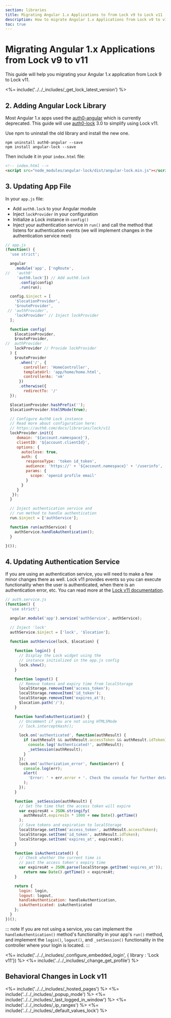 ```yaml
---
section: libraries
title: Migrating Angular 1.x Applications to from Lock v9 to Lock v11
description: How to migrate Angular 1.x Applications from Lock v9 to v11
toc: true
---
```

# Migrating Angular 1.x Applications from Lock v9 to v11

This guide will help you migrating your Angular 1.x application from Lock 9 to Lock v11. 

<%= include('../../_includes/_get_lock_latest_version') %>

## 2. Adding Angular Lock Library

Most Angular 1.x apps used the [auth0-angular](https://www.npmjs.com/package/auth0-angular) which is currently deprecated. This guide will use [auth0-lock](https://www.npmjs.com/package/auth0-lock) 3.0 to simplify using Lock v11.

Use npm to uninstall the old library and install the new one.

```
npm uninstall auth0-angular --save
npm install angular-lock --save
```

Then include it in your `index.html` file:

```html
<!-- index.html -->
<script src="node_modules/angular-lock/dist/angular-lock.min.js"></script>
```

## 3. Updating App File

In your `app.js` file:

* Add `auth0.lock` to your Angular module
* Inject `lockProvider` in your configuration
* Initialize a Lock instance in `config()`
* Inject your authentication service in `run()` and call the method that listens for authentication events (we will implement changes in the authentication service next)

```js
// app.js
(function() {
  'use strict';

  angular
    .module('app', ['ngRoute', 
//   'auth0' 
     'auth0.lock']) // Add auth0.lock
      .config(config)
      .run(run);

  config.$inject = [
    '$locationProvider',
    '$routeProvider',
 // 'authProvider',
    'lockProvider' // Inject lockProvider
  ];

  function config(
    $locationProvider,
    $routeProvider,
//  authProvider
    lockProvider // Provide lockProvider
  ) {
    $routeProvider
      .when('/', {
        controller: 'HomeController',
        templateUrl: 'app/home/home.html',
        controllerAs: 'vm'
      })
      .otherwise({
        redirectTo: '/'
  });

  $locationProvider.hashPrefix('');
  $locationProvider.html5Mode(true);

  // Configure Auth0 Lock instance
  // Read more about configuration here:
  // https://auth0.com/docs/libraries/lock/v11
  lockProvider.init({
     domain: '${account.namespace}'),
     clientID: '${account.clientId}',
     options: {
       autoclose: true,
       auth: {
         responseType: 'token id_token',
         audience: 'https://' + '${account.namespace}' + '/userinfo',
         params: {
           scope: 'openid profile email'
         }
       }
     }
   });
  }

  // Inject authentication service and
  // run method to handle authentication
  run.$inject = ['authService'];

  function run(authService) {
    authService.handleAuthentication();
  }

}());
```

## 4. Updating Authentication Service

If you are using an authentication service, you will need to make a few minor changes there as well. Lock v11 provides events so you can execute functionality when the user is authenticated, when there is an authentication error, etc. You can read more at the [Lock v11 documentation](/libraries/lock/v11).

```js
// auth.service.js
(function() {
  'use strict';

  angular.module('app').service('authService', authService);

  // Inject 'lock'
  authService.$inject = ['lock', '$location'];

  function authService(lock, $location) {
 
    function login() {
      // Display the Lock widget using the
      // instance initialized in the app.js config
      lock.show();
    }

    function logout() {
      // Remove tokens and expiry time from localStorage
      localStorage.removeItem('access_token');
      localStorage.removeItem('id_token');
      localStorage.removeItem('expires_at');
      $location.path('/');
    }

    function handleAuthentication() {
      // Uncomment if you are not using HTML5Mode
      // lock.interceptHash();

      lock.on('authenticated', function(authResult) {
        if (authResult && authResult.accessToken && authResult.idToken) {
          console.log('Authenticated!', authResult);
          _setSession(authResult);
        }
      });
      lock.on('authorization_error', function(err) {
        console.log(err);
        alert(
          'Error: ' + err.error + '. Check the console for further details.'
        );
      });
    }

    function _setSession(authResult) {
      // Set the time that the access token will expire
      var expiresAt = JSON.stringify(
        authResult.expiresIn * 1000 + new Date().getTime()
      );
      // Save tokens and expiration to localStorage
      localStorage.setItem('access_token', authResult.accessToken);
      localStorage.setItem('id_token', authResult.idToken);
      localStorage.setItem('expires_at', expiresAt);
    }

    function isAuthenticated() {
      // Check whether the current time is
      // past the access token's expiry time
      var expiresAt = JSON.parse(localStorage.getItem('expires_at'));
        return new Date().getTime() < expiresAt;
    }

    return {
      login: login,
      logout: logout,
      handleAuthentication: handleAuthentication,
      isAuthenticated: isAuthenticated
    };
  }
})();
```

::: note
If you are not using a service, you can implement the `handleAuthentication()` method's functionality in your app's `run()` method, and implement the `login()`, `logout()`, and `_setSession()` functionality in the controller where your login is located.
:::

<%= include('../../_includes/_configure_embedded_login', { library : 'Lock v11'}) %>
<%= include('../../_includes/_change_get_profile') %>

## Behavioral Changes in Lock v11

<%= include('../../_includes/_hosted_pages') %>
<%= include('../../_includes/_popup_mode') %>
<%= include('../../_includes/_last_logged_in_window') %>
<%= include('../../_includes/_ip_ranges') %>
<%= include('../../_includes/_default_values_lock') %>
